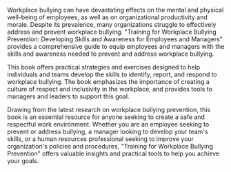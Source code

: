 Workplace bullying can have devastating effects on the mental and physical well-being of employees, as well as on organizational productivity and morale. Despite its prevalence, many organizations struggle to effectively address and prevent workplace bullying. "Training for Workplace Bullying Prevention: Developing Skills and Awareness for Employees and Managers" provides a comprehensive guide to equip employees and managers with the skills and awareness needed to prevent and address workplace bullying.

This book offers practical strategies and exercises designed to help individuals and teams develop the skills to identify, report, and respond to workplace bullying. The book emphasizes the importance of creating a culture of respect and inclusivity in the workplace, and provides tools to managers and leaders to support this goal.

Drawing from the latest research on workplace bullying prevention, this book is an essential resource for anyone seeking to create a safe and respectful work environment. Whether you are an employee seeking to prevent or address bullying, a manager looking to develop your team's skills, or a human resources professional seeking to improve your organization's policies and procedures, "Training for Workplace Bullying Prevention" offers valuable insights and practical tools to help you achieve your goals.


